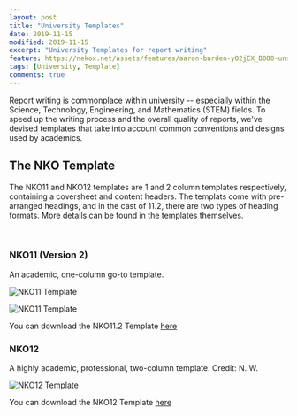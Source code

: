 ```yaml
---
layout: post
title: "University Templates"
date: 2019-11-15
modified: 2019-11-15
excerpt: "University Templates for report writing"
feature: https://nekox.net/assets/features/aaron-burden-y02jEX_B0O0-unsplash.jpg/
tags: [University, Template]
comments: true
---
```


Report writing is commonplace within university -- especially within the Science, Technology, Engineering, and Mathematics (STEM) fields. To speed up the writing process and the overall quality of reports, we've devised templates that take into account common conventions and designs used by academics.

## The NKO Template

The NKO11 and NKO12 templates are 1 and 2 column templates respectively, containing a coversheet and content headers. The templats come with pre-arranged headings, and in the cast of 11.2, there are two types of heading formats. More details can be found in the templates themselves.

<br>

### NKO11 (Version 2)

An academic, one-column go-to template.

![NKO11 Template](https://nekox.net/assets/img/uni-templates/WINWORD_91m2LGsf4Z.png)

![NKO11 Template](https://nekox.net/assets/img/uni-templates/WINWORD_K4Yil5hhgj.png)

You can download the NKO11.2 Template [here](https://nekox.net/templates/nko11.2.docx)


### NKO12

A highly academic, professional, two-column template. Credit: N. W.

![NKO12 Template](https://nekox.net/assets/img/uni-templates/WINWORD_ALcqGTOCC1.png)

You can download the NKO12 Template [here](https://nekox.net/templates/nko12.docx)


